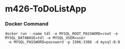 # m426-ToDoListApp

### Docker Command
```
docker run --name tdl -e MYSQL_ROOT_PASSWORD=root -e MYSQL_DATABASE=tdl -e MYSQL_USER=user
 -e MYSQL_PASSWORD=password -p 3306:3306 -d mysql:8.0
```